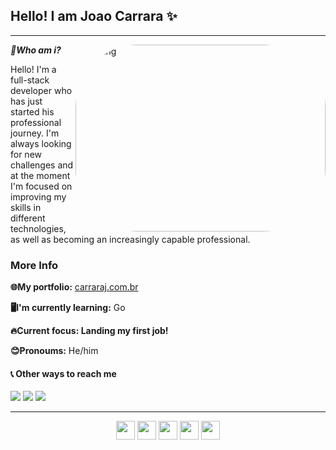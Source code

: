 ## Hello! I am Joao Carrara ✨

---

***🤔Who am i?***   <img align="right" alt="Coding" width="400" src="assets/dog.gif"  height="299" width="302" style="border-radius:100px">

Hello! I'm a full-stack developer who has just started his professional journey.
I'm always looking for new challenges and at the moment I'm focused on improving my skills in different technologies, as well as becoming an increasingly capable professional.

### More Info
**🌐My portfolio:** [carraraj.com.br](https://carraraj.com.br/)

**🖥️I'm currently learning:**  Go 

**🔥Current focus: Landing my first job!** 

**😊Pronoums:** He/him

#### 📞 Other ways to reach me 

<div align="left">
 <a href="https://discord.com/users/162296515585507329/" target="_blank"><img src="https://img.shields.io/badge/Discord-7289DA?style=for-the-badge&logo=discord&logoColor=white" target="_blank"></a> 
  <a href = "mailto:joao.queirozcarrara@gmail.com"><img src="https://img.shields.io/badge/-Gmail-%23333?style=for-the-badge&logo=gmail&logoColor=white" target="_blank"></a>
  <a href="https://www.linkedin.com/in/queirozcarrara/" target="_blank"><img src="https://img.shields.io/badge/-LinkedIn-%230077B5?style=for-the-badge&logo=linkedin&logoColor=white" target="_blank"></a> 
</div>  

---

<div align="center">
 <img height="30em" src="https://img.shields.io/badge/-ReactJs-61DAFB?logo=react&logoColor=white&style=for-the-badge"/>
 <img height="30em" src="https://img.shields.io/badge/go-%2300ADD8.svg?style=for-the-badge&logo=go&logoColor=white"/>
 <img height="30em" src="https://img.shields.io/badge/javascript-%23323330.svg?style=for-the-badge&logo=javascript&logoColor=white"/>
 <img height="30em" src="https://img.shields.io/badge/node.js-6DA55F?style=for-the-badge&logo=node.js&logoColor=white) "/>
 
 <img height="30em" src="https://img.shields.io/badge/python-3670A0?style=for-the-badge&logo=python&logoColor=white"/>
 
</div>

<br/>

